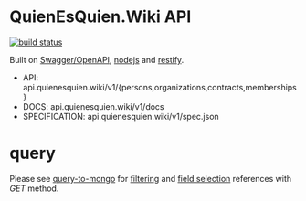 # QuienEsQuien.Wiki API

[![build status](http://gitlab.rindecuentas.org/equipo-qqw/QuienesQuienApi/badges/dev/build.svg)](http://gitlab.rindecuentas.org/equipo-qqw/QuienesQuienApi/commits/dev)

Built on [Swagger/OpenAPI](https://github.com/OAI/OpenAPI-Specification/blob/master/versions/2.0.md), [nodejs](https://nodejs.org/en/) and [restify](http://restify.com/).

  * API: api.quienesquien.wiki/v1/{persons,organizations,contracts,memberships}
  * DOCS: api.quienesquien.wiki/v1/docs
  * SPECIFICATION: api.quienesquien.wiki/v1/spec.json

# query

Please see
[query-to-mongo](https://www.npmjs.com/package/query-to-mongo) for
[filtering](https://www.npmjs.com/package/query-to-mongo#filtering) and
[field
selection](https://www.npmjs.com/package/query-to-mongo#field-selection)
references with *GET* method.
